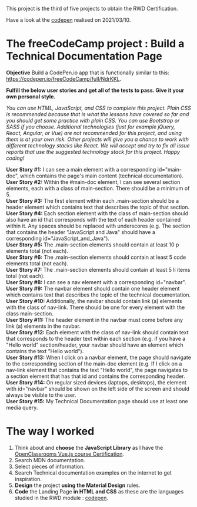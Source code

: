 This project is the third of five projects to obtain the RWD Certification.

Have a look at the [codepen](https://codepen.io/s-manguy/full/bGBjwvx) realised on 2021/03/10.


# The freeCodeCamp project : Build a Technical Documentation Page

**Objective** Build a CodePen.io app that is functionally similar to this: https://codepen.io/freeCodeCamp/full/NdrKKL.

**Fulfill the below user stories and get all of the tests to pass. Give it your own personal style.**

*You can use HTML, JavaScript, and CSS to complete this project. Plain CSS is recommended because that is what the lessons have covered so far and you should get some practice with plain CSS. You can use Bootstrap or SASS if you choose. Additional technologies (just for example jQuery, React, Angular, or Vue) are not recommended for this project, and using them is at your own risk. Other projects will give you a chance to work with different technology stacks like React. We will accept and try to fix all issue reports that use the suggested technology stack for this project. Happy coding!*


**User Story #1:** I can see a main element with a corresponding id="main-doc", which contains the page's main content (technical documentation).  
**User Story #2:** Within the #main-doc element, I can see several section elements, each with a class of main-section. There should be a minimum of 5.  
**User Story #3:** The first element within each .main-section should be a header element which contains text that describes the topic of that section.  
**User Story #4:** Each section element with the class of main-section should also have an id that corresponds with the text of each header contained within it. Any spaces should be replaced with underscores (e.g. The section that contains the header "JavaScript and Java" should have a corresponding id="JavaScript_and_Java").  
**User Story #5:** The .main-section elements should contain at least 10 p elements total (not each).  
**User Story #6:** The .main-section elements should contain at least 5 code elements total (not each).  
**User Story #7:** The .main-section elements should contain at least 5 li items total (not each).  
**User Story #8:** I can see a nav element with a corresponding id="navbar".  
**User Story #9:** The navbar element should contain one header element which contains text that describes the topic of the technical documentation.  
**User Story #10:** Additionally, the navbar should contain link (a) elements with the class of nav-link. There should be one for every element with the class main-section.    
**User Story #11:** The header element in the navbar must come before any link (a) elements in the navbar.  
**User Story #12:** Each element with the class of nav-link should contain text that corresponds to the header text within each section (e.g. if you have a "Hello world" section/header, your navbar should have an element which contains the text "Hello world").  
**User Story #13:** When I click on a navbar element, the page should navigate to the corresponding section of the main-doc element (e.g. If I click on a nav-link element that contains the text "Hello world", the page navigates to a section element that has that id and contains the corresponding header.  
**User Story #14:** On regular sized devices (laptops, desktops), the element with id="navbar" should be shown on the left side of the screen and should always be visible to the user.   
**User Story #15:** My Technical Documentation page should use at least one media query.  


# The way I worked
1. Think about and **choose** the **JavaScript Library** as I have the [OpenClassrooms Vue.js course Certification](https://openclassrooms.com/fr/courses/6390311-creez-une-application-web-avec-vue-js?status=published).
2. Search MDN documentation.
3. Select pieces of information.
4. Search Technical documentation examples on the internet to get inspiration.
5. **Design** the project **using the Material Design** rules.
6. **Code** the Landing Page **in HTML and CSS** as these are the languages studied in the RWD module : [codepen](https://codepen.io/s-manguy/full/bGBjwvx).
